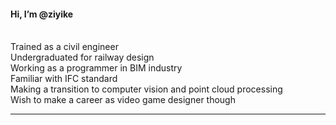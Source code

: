 #### Hi, I’m @ziyike
<br/>
Trained as a civil engineer
<br/>
Undergraduated for railway design
<br/>
Working as a programmer in BIM industry
<br/>
Familiar with IFC standard
<br/>
Making a transition to computer vision and point cloud processing
<br/>
Wish to make a career as video game designer though
<hr/>

